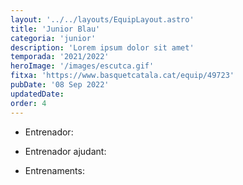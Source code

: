 ```yaml
---
layout: '../../layouts/EquipLayout.astro'
title: 'Junior Blau'
categoria: 'junior'
description: 'Lorem ipsum dolor sit amet'
temporada: '2021/2022'
heroImage: '/images/escutca.gif'
fitxa: 'https://www.basquetcatala.cat/equip/49723'
pubDate: '08 Sep 2022'
updatedDate:
order: 4
---
```


- Entrenador:

- Entrenador ajudant:

- Entrenaments:
